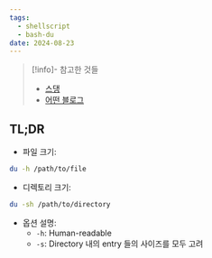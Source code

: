 ```yaml
---
tags:
  - shellscript
  - bash-du
date: 2024-08-23
---
```

> [!info]- 참고한 것들
> - [스댕](https://superuser.com/a/22462)
> - [어떤 블로그](https://linuxize.com/post/how-get-size-of-file-directory-linux/)

## TL;DR

- 파일 크기:

```bash
du -h /path/to/file
```

- 디렉토리 크기:

```bash
du -sh /path/to/directory
```

- 옵션 설명:
	- `-h`: Human-readable
	- `-s`: Directory 내의 entry 들의 사이즈를 모두 고려
